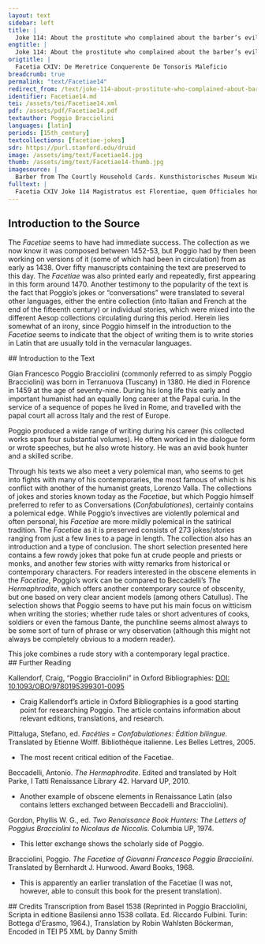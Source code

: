 ```yaml
---
layout: text
sidebar: left
title: |
  Joke 114: About the prostitute who complained about the barber’s evil deed | Facetia CXIV: De Meretrice Conquerente De Tonsoris Maleficio
engtitle: |
  Joke 114: About the prostitute who complained about the barber’s evil deed
origtitle: |
  Facetia CXIV: De Meretrice Conquerente De Tonsoris Maleficio
breadcrumb: true
permalink: "text/Facetiae14"
redirect_from: /text/joke-114-about-prostitute-who-complained-about-barber%E2%80%99s-evil-deed
identifier: Facetiae14.md
tei: /assets/tei/Facetiae14.xml
pdf: /assets/pdf/Facetiae14.pdf
textauthor: Poggio Bracciolini
languages: [latin]
periods: [15th_century]
textcollections: [facetiae-jokes]
sdr: https://purl.stanford.edu/druid 
image: /assets/img/text/Facetiae14.jpg
thumb: /assets/img/text/Facetiae14-thumb.jpg
imagesource: |
  Barber from The Courtly Household Cards. Kunsthistorisches Museum Wien, Kunstkammer (KK 5088) [Public Domain]
fulltext: |
  Facetia CXIV Joke 114 Magistratus est Florentiae, quem Officiales honestatis vocant: In Florence there is a magistracy called the Office of Respectability, horum praecipua cura est in iure meretricibus dicendo, curandoque ut in omni civitate absque molestia esse possint. whose main responsibility it is to preside over legal matters pertaining to prostitutes and to make sure that they can work untroubled all through the city. Accessit ad eos semel meretrix, questa iniuriam damnumque a tonsore illatum, Once a prostitute came to this office and complained that she had suffered injury and damage from a barber. qui in balneum accersitus ab ea ut partes inferiores raderet, rasorio ita cunni partem incidit, ut pluribus diebus homines admittere nequivisset, He had been summoned to the baths to shave her nether parts, but he had cut a part of the pussy with the razor so bad that she could not receive men for several days. ex quo damni infecti illum accusabat, amissi lucri restitutionem petens. For this she accused him of anticipated damage and asked to be repaid the lost income. Quaeritur quae sit futura sententia? One wonders what the judgment might be? 
--- 
```

## Introduction to the Source 
<p>The <em>Facetiae</em> seems to have had immediate success. The collection as we now know it was composed between 1452-53, but Poggio had by then been working on versions of it (some of which had been in circulation) from as early as 1438. Over fifty manuscripts containing the text are preserved to this day. The <em>Facetiae</em> was also printed early and repeatedly, first appearing in this form around 1470. Another testimony to the popularity of the text is the fact that Poggio’s jokes or “conversations” were translated to several other languages, either the entire collection (into Italian and French at the end of the fifteenth century) or individual stories, which were mixed into the different Aesop collections circulating during this period. Herein lies somewhat of an irony, since Poggio himself in the introduction to the <em>Facetiae</em> seems to indicate that the object of writing them is to write stories in Latin that are usually told in the vernacular languages.</p>
## Introduction to the Text 
<p>Gian Francesco Poggio Bracciolini (commonly referred to as simply Poggio Bracciolini) was born in Terranuova (Tuscany) in 1380. He died in Florence in 1459 at the age of seventy-nine. During his long life this early and important humanist had an equally long career at the Papal curia. In the service of a sequence of popes he lived in Rome, and travelled with the papal court all across Italy and the rest of Europe.</p> <p>Poggio produced a wide range of writing during his career (his collected works span four substantial volumes). He often worked in the dialogue form or wrote speeches, but he also wrote history. He was an avid book hunter and a skilled scribe.</p> <p>Through his texts we also meet a very polemical man, who seems to get into fights with many of his contemporaries, the most famous of which is his conflict with another of the humanist greats, Lorenzo Valla. The collections of jokes and stories known today as the <em>Facetiae</em>, but which Poggio himself preferred to refer to as Conversations (<em>Confabulationes</em>), certainly contains a polemical edge. While Poggio’s invectives are violently polemical and often personal, his <em>Facetiae</em> are more mildly polemical in the satirical tradition. The <em>Facetiae</em> as it is preserved consists of 273 jokes/stories ranging from just a few lines to a page in length. The collection also has an introduction and a type of conclusion. The short selection presented here contains a few rowdy jokes that poke fun at crude people and priests or monks, and another few stories with witty remarks from historical or contemporary characters. For readers interested in the obscene elements in the <em>Facetiae</em>, Poggio’s work can be compared to Beccadelli’s <em>The</em> <em>Hermaphrodite</em>, which offers another contemporary source of obscenity, but one based on very clear ancient models (among others Catullus). The selection shows that Poggio seems to have put his main focus on witticism when writing the stories; whether rude tales or short adventures of cooks, soldiers or even the famous Dante, the punchline seems almost always to be some sort of turn of phrase or wry observation (although this might not always be completely obvious to a modern reader).</p> <p dir="ltr" id="docs-internal-guid-27eeb694-7fff-f485-6cb9-9cc195d8385b" style="line-height:1.2;margin-top:0pt;margin-bottom:0pt;">This joke combines a rude story with a contemporary legal practice.</p>
## Further Reading 
<p>Kallendorf, Craig, “Poggio Bracciolini” in Oxford Bibliographies: <a href="https://www.oxfordbibliographies.com/view/document/obo-9780195399301/obo-9780195399301-0095.xml">DOI: 10.1093/OBO/9780195399301-0095</a></p> <ul> <li>Craig Kallendorf’s article in Oxford Bibliographies is a good starting point for researching Poggio. The article contains information about relevant editions, translations, and research.</li> </ul> <p>Pittaluga, Stefano, ed. <em>Facéties = Confabulationes: Édition bilingue.</em> Translated by Etienne Wolff. Bibliothèque italienne. Les Belles Lettres, 2005.</p> <ul> <li>The most recent critical edition of the Facetiae.</li> </ul> <p>Beccadelli, Antonio. <em>The Hermaphrodite</em>. Edited and translated by Holt Parke, I Tatti Renaissance Library 42. Harvard UP, 2010.</p> <ul> <li>Another example of obscene elements in Renaissance Latin (also contains letters exchanged between Beccadelli and Bracciolini).</li> </ul> <p>Gordon, Phyllis W. G., ed. <em>Two Renaissance Book Hunters: The Letters of Poggius Bracciolini to Nicolaus de Niccolis</em>. Columbia UP, 1974.</p> <ul> <li>This letter exchange shows the scholarly side of Poggio.</li> </ul> <p>Bracciolini, Poggio. <em>The Facetiae of Giovanni Francesco Poggio Bracciolini</em>. Translated by Bernhardt J. Hurwood. Award Books, 1968.</p> <ul> <li>This is apparently an earlier translation of the Facetiae (I was not, however, able to consult this book for the present translation).</li> </ul>
## Credits
Transcription from Basel 1538 (Reprinted in Poggio Bracciolini, Scripta in editione Basilensi anno 1538 collata. Ed. Riccardo Fulbini. Turin: Bottega d'Erasmo, 1964.), Translation by Robin Wahlsten Böckerman, Encoded in TEI P5 XML by Danny Smith

